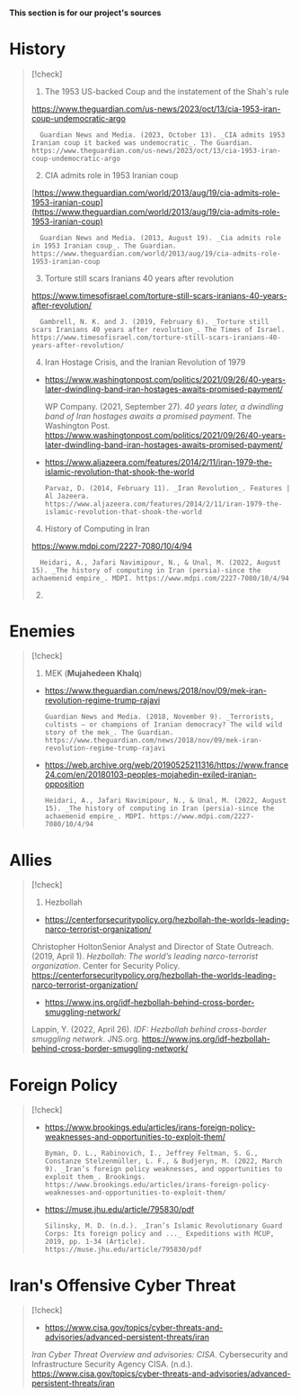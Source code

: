 #### This section is for our project's sources 



# History


> [!check] 
>1. The 1953 US-backed Coup and the instatement of the Shah's rule 
>   
>   
>   https://www.theguardian.com/us-news/2023/oct/13/cia-1953-iran-coup-undemocratic-argo
>   
>   
>   
>		Guardian News and Media. (2023, October 13). _CIA admits 1953 Iranian coup it backed was undemocratic_. The Guardian. https://www.theguardian.com/us-news/2023/oct/13/cia-1953-iran-coup-undemocratic-argo 
>
>2. CIA admits role in 1953 Iranian coup
>   
>   
>   [https://www.theguardian.com/world/2013/aug/19/cia-admits-role-1953-iranian-coup](https://www.theguardian.com/world/2013/aug/19/cia-admits-role-1953-iranian-coup)
>   
>   
>		Guardian News and Media. (2013, August 19). _Cia admits role in 1953 Iranian coup_. The Guardian. https://www.theguardian.com/world/2013/aug/19/cia-admits-role-1953-iranian-coup   
>		
>		
>3. Torture still scars Iranians 40 years after revolution
>		
>		
>		
>https://www.timesofisrael.com/torture-still-scars-iranians-40-years-after-revolution/	
>	
>	
>		
>		Gambrell, N. K. and J. (2019, February 6). _Torture still scars Iranians 40 years after revolution_. The Times of Israel. https://www.timesofisrael.com/torture-still-scars-iranians-40-years-after-revolution/
>		
>		
>		
>		
>4. Iran Hostage Crisis, and the Iranian Revolution of 1979
>   
>   
>   - https://www.washingtonpost.com/politics/2021/09/26/40-years-later-dwindling-band-iran-hostages-awaits-promised-payment/
>   
>   
>   
> 		WP Company. (2021, September 27). _40 years later, a dwindling band of Iran hostages awaits a promised payment_. The Washington Post. https://www.washingtonpost.com/politics/2021/09/26/40-years-later-dwindling-band-iran-hostages-awaits-promised-payment/
>   
>   
>   - https://www.aljazeera.com/features/2014/2/11/iran-1979-the-islamic-revolution-that-shook-the-world
>     
>     
> 		  Parvaz, D. (2014, February 11). _Iran Revolution_. Features | Al Jazeera. https://www.aljazeera.com/features/2014/2/11/iran-1979-the-islamic-revolution-that-shook-the-world  
> 
>4. History of Computing in Iran 
>
>https://www.mdpi.com/2227-7080/10/4/94
>
> 		Heidari, A., Jafari Navimipour, N., & Unal, M. (2022, August 15). _The history of computing in Iran (persia)-since the achaemenid empire_. MDPI. https://www.mdpi.com/2227-7080/10/4/94
>
>2. 



# Enemies

> [!check] 
>1. MEK (**Mujahedeen Khalq**)
>
>- https://www.theguardian.com/news/2018/nov/09/mek-iran-revolution-regime-trump-rajavi
>
>
> 		Guardian News and Media. (2018, November 9). _Terrorists, cultists – or champions of Iranian democracy? The wild wild story of the mek_. The Guardian. https://www.theguardian.com/news/2018/nov/09/mek-iran-revolution-regime-trump-rajavi
> 
> 
>- https://web.archive.org/web/20190525211316/https://www.france24.com/en/20180103-peoples-mojahedin-exiled-iranian-opposition
> 
> 
> 		Heidari, A., Jafari Navimipour, N., & Unal, M. (2022, August 15). _The history of computing in Iran (persia)-since the achaemenid empire_. MDPI. https://www.mdpi.com/2227-7080/10/4/94
> 
> 
> 



# Allies


> [!check] 
> 1. Hezbollah 
>    
>    
>   - https://centerforsecuritypolicy.org/hezbollah-the-worlds-leading-narco-terrorist-organization/
>    
>
> 	Christopher HoltonSenior Analyst and Director of State Outreach. (2019, April 1). _Hezbollah: The world’s leading narco-terrorist organization_. Center for Security Policy. https://centerforsecuritypolicy.org/hezbollah-the-worlds-leading-narco-terrorist-organization/
>    
>    
>    
>  - https://www.jns.org/idf-hezbollah-behind-cross-border-smuggling-network/
>    
>    
>
>	Lappin, Y. (2022, April 26). _IDF: Hezbollah behind cross-border smuggling network_. JNS.org. https://www.jns.org/idf-hezbollah-behind-cross-border-smuggling-network/  




# Foreign Policy 



> [!check] 
> - https://www.brookings.edu/articles/irans-foreign-policy-weaknesses-and-opportunities-to-exploit-them/ 
> 
> 
> 		Byman, D. L., Rabinovich, I., Jeffrey Feltman, S. G., Constanze Stelzenmüller, L. F., & Budjeryn, M. (2022, March 9). _Iran’s foreign policy weaknesses, and opportunities to exploit them_. Brookings. https://www.brookings.edu/articles/irans-foreign-policy-weaknesses-and-opportunities-to-exploit-them/
> 	
> 	
> - https://muse.jhu.edu/article/795830/pdf
>   
>   
> 		Silinsky, M. D. (n.d.). _Iran’s Islamic Revolutionary Guard Corps: Its foreign policy and ..._ Expeditions with MCUP, 2019, pp. 1-34 (Article). https://muse.jhu.edu/article/795830/pdf





# Iran's Offensive Cyber Threat


> [!check] 
> -  https://www.cisa.gov/topics/cyber-threats-and-advisories/advanced-persistent-threats/iran
>   
>   
>   _Iran Cyber Threat Overview and advisories: CISA_. Cybersecurity and Infrastructure Security Agency CISA. (n.d.). https://www.cisa.gov/topics/cyber-threats-and-advisories/advanced-persistent-threats/iran
>   
>   
>   